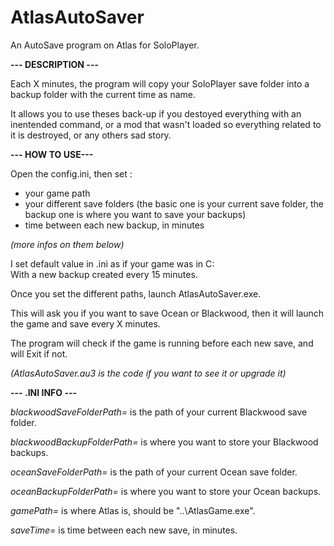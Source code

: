 # AtlasAutoSaver
An AutoSave program on Atlas for SoloPlayer.


**--- DESCRIPTION ---**

Each X minutes, the program will copy your SoloPlayer save folder into a backup folder with the current time as name.

It allows you to use theses back-up if you destoyed everything with an inentended command, or a mod that wasn't loaded so everything related to it is destroyed, or any others sad story.


**--- HOW TO USE---**

Open the config.ini, then set :
  - your game path
  - your different save folders (the basic one is your current save folder, the backup one is where you want to save your backups)
  - time between each new backup, in minutes
 
 *(more infos on them below)*
  
I set default value in .ini as if your game was in C:\
With a new backup created every 15 minutes.

Once you set the different paths, launch AtlasAutoSaver.exe.

This will ask you if you want to save Ocean or Blackwood, then it will launch the game and save every X minutes.

The program will check if the game is running before each new save, and will Exit if not.

*(AtlasAutoSaver.au3 is the code if you want to see it or upgrade it)*

**--- .INI INFO ---**

*blackwoodSaveFolderPath=* is the path of your current Blackwood save folder.

*blackwoodBackupFolderPath=* is where you want to store your Blackwood backups.

*oceanSaveFolderPath=* is the path of your current Ocean save folder.

*oceanBackupFolderPath=* is where you want to store your Ocean backups.

*gamePath=* is where Atlas is, should be "..\AtlasGame.exe".

*saveTime=* is time between each new save, in minutes.
